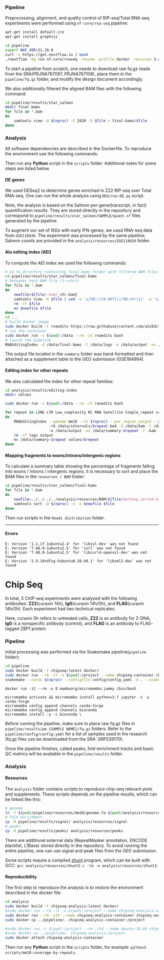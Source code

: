 ### Pipeline

Preprocessing, alignment, and quality control of RIP-seq/Total RNA-seq experiments were performed
using `nf-core/rna-seq` pipeline:

```bash
apt-get install default-jre
apt-get install graphviz

cd pipeline
export NXF_VER=21.10.0
curl -s https://get.nextflow.io | bash
./nextflow -bg run nf-core/rnaseq -resume -profile docker -revision 3.4 --input=design.csv --genome=GRCm38
```

To start a pipeline from scratch, one needs to download raw fq.gz reads from the SRA(PRJNA767097, PRJNA767108), place
them in the `pipeline/fq.gz` folder, and modify the design document accordingly.

We also additionally filtered the aligned BAM files with the following command:

```bash
cd pipeline/results/star_salmon
mkdir final-bams
for file in *.bam
do
    samtools view -@ $(nproc) -F 2820 -b $file > final-bams/$file
done
```

### Analysis

All software dependencies are described in the Dockerfile. To reproduce the environment use the following commands:

Then run any **Python** script in the `scripts` folder. Additional notes for some steps are listed below.

#### DE genes

We used DESeq2 to determine genes enriched in Z22 RIP-seq over Total RNA-seq. One can run the whole analysis
using `DEG/run-DE.py` script.

Note, the analysis is based on the Salmon per-gene(transcript, in fact) quantification results. They are stored directly
in the repository and correspond to `pipeline/results/star_salmon/SAMPLE/quant.sf` files generated by the pipeline.

To augment our set of ISGs with early IFN-genes, we used RNA-seq data from `GSE118926`. The experiment was processed by
the same pipeline; Salmon counts are provided in the `analysis/resources/GSE118926` folder.

#### Alu editing index (AEI)

To compute the AEI index we used the following commands:

```bash
# Go to directory containing final-bams folder with filtered BAM files
cd pipeline/results/star_salmon/final-bams
# Reheader each BAM file (1->chr1)
for file in *.bam
do
    newfile=${file/.bam/_chr.bam}
    samtools view -H $file | sed -e 's/SN:\([0-9XY]\)/SN:chr\1/' -e 's/SN:MT/SN:chrM/' | samtools reheader - $file > $newfile
    rm -rf $file
    mv $newfile $file
done
cd ...
# build docker image
sudo docker build -t rnaedits https://raw.githubusercontent.com/a2iEditing/RNAEditingIndexer/master/Dockerfile
# run the container
sudo docker run -v $(pwd):/data --rm -it rnaedits bash
# launch the pipeline
RNAEditingIndex -d /data/final-bams -l /data/logs -o /data/output -os /data/editing-summary -f .bam --genome mm10 --ts $(nproc)
```

The output file located in the `summary` folder was hand-formatted and then attached as a supplement table to the GEO
submission (GSE184964).

#### Editing index for other repeats

We also calculated the index for other repeat families:

```bash
cd analysis/results/editing-index
mkdir values

sudo docker run -v $(pwd):/data --rm -it ranedits bash

for repeat in LINE LTR Low_complexity RC RNA Satellite Simple_repeat scRNA snRNA srpRNA SINE
do
    RNAEditingIndex --genome mm10 --ts $(nproc) --per_region_output --per_sample_output \ 
                    -rb /data/intervals/$repeat.bed -d /data/bam -l /data/logs \ 
                    -o /data/output -os /data/summary-$repeat -f .bam 
    rm -rf logs output
    mv /data/summary-$repeat values/$repeat
done
```

#### Mapping fragments to exons/introns/intergenic regions

To calculate a summary table showing the percentage of fragments falling into exons / introns / intergenic regions, it
is necessary to sort and place the BAM files in the `resources / BAM` folder:

```bash
cd pipeline/results/star_salmon/final-bams
for file in *.bam
do
    newfile=../../../../analysis/resources/BAM/${file/markdup.sorted.bam/.namesorted.bam}
    samtools sort -@ $(nproc) -n -o $newfile $file
done
```

Then run scripts in the `Reads distribution` folder.

----

#### Errors 

```
E: Version '1.1.1f-1ubuntu2.4' for 'libssl-dev' was not found
E: Version '7.68.0-1ubuntu2.5' for 'curl' was not found
E: Version '7.68.0-1ubuntu2.5' for 'libcurl4-openssl-dev' was not found
E: Version '2.9.10+dfsg-5ubuntu0.20.04.1' for 'libxml2-dev' was not found
```
# Chip Seq
In total, 5 ChIP-seq experiments were analyzed with the following antibodies: **Z22**(curaxin 14h), **IgG**(curaxin 14h/0h), and **FLAG**(curaxin 14h/0h). Each experiment had two technical replicates.

Here, curaxin 0h refers to untreated cells, **Z22** is an antibody for Z-DNA, **IgG** is a nonspecific antibody (control), and **FLAG** is an antibody to FLAG-tagged ZBP1 protein. 

### Pipeline
Initial processing was performed via the Snakemake pipeline(`pipeline` folder):
```bash
cd pipeline
sudo docker build -t chipseq:latest docker/
sudo docker run --rm -it -v $(pwd):/project --name chipseq-container chipseq:latest
snakemake --cores $(nproc) --configfile config/config.yaml -d . --snakefile workflow/Snakefile  all

```


```
docker run -it --rm -u 0 mambaorg/micromamba:jammy /bin/bash

micromamba activate && micromamba install python=3.7 jupyter -c -y conda-forge
micromamba config append channels conda-forge
micromamba config append channels bioconda
micromamba install -y -c bioconda \
```

Before running the pipeline, make sure to place raw fq.gz files in `pipeline/results/pe-{SAMPLE NAME}/fq.gz` folders. Refer to the `pipeline/config/config.yaml` for a list of samples used in the research (fq.gz files can be downloaded from the SRA: SRP339170).

Once the pipeline finishes, called peaks, fold enrichment tracks and basic QC metrics will be available in the `pipeline/results` folder.

### Analysis
#### Resources
The `analysis` folder contains scripts to reproduce chip-seq relevant plots and supplements. These scripts depends on the pipeline results, which can be linked like this:
```bash
# genome
ln -f $(pwd)/pipeline/resources/mm10/genome.fa $(pwd)/analysis/resources/genome.fa
# fold enrichment
cp -R pipeline/results/signal/ analysis/resources/signal
# peaks
cp -R pipeline/results/peaks/ analysis/resources/peaks
```
There are additional external data (RepeatMasker annotation, ENCODE blacklist, L1Base) stored directly in the repository. To avoid running the entire pipeline, one can use signal and peak files from the GEO submission.

Some scripts require a compiled [zhunt](https://github.com/Ho-Lab-Colostate/zhunt) program, which can be built with GCC: `gcc analysis/resources/zhunt2.c -lm -o analysis/resources/zhunt2`.
#### Reproducibility
The first step to reproduce the analysis is to restore the environment described in the docker file:
```bash
cd analysis
sudo docker build -t chipseq-analysis:latest docker/
#sudo docker run --rm -it -v $(pwd):/project --name chipseq-analysis-container chipseq-analysis:latest
sudo docker run --rm -itd --name chipseq-analysis-container chipseq-analysis:latest
sudo docker cp ../pipeline/. chipseq-analysis-container:/project

#sudo docker run -v $(pwd):/project --rm -itd --name ubuntu:20.04 chipseq:latest
#sudo docker cp ../pipeline/. chipseq-analysis:/project
sudo docker attach chipseq-analysis-container

```
Then run any **Python** script in the `scripts` folder, for example: `python3 scripts/mm10-coverage-by-repeats`. 
